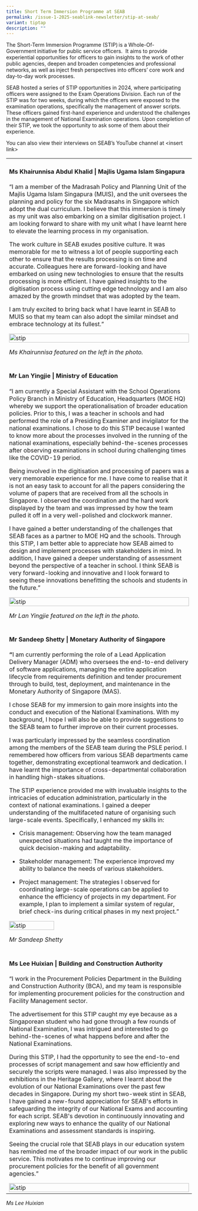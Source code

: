 ```yaml
---
title: Short Term Immersion Programme at SEAB
permalink: /issue-1-2025-seablink-newsletter/stip-at-seab/
variant: tiptap
description: ""
---
```

<p>The Short-Term Immersion Programme (STIP) is a Whole-Of-Government initiative
for public service officers.&nbsp; It aims to provide experiential opportunities
for officers to gain insights to the work of other public agencies, deepen
and broaden competencies and professional networks, as well as inject fresh
perspectives into officers’ core work and day-to-day work processes. &nbsp;</p>
<p>SEAB hosted a series of STIP opportunities in 2024, where participating
officers were assigned to the Exam Operations Division. Each run of the
STIP was for two weeks, during which the officers were exposed to the examination
operations, specifically the management of answer scripts. These officers
gained first-hand experience and understood the challenges in the management
of National Examination operations. Upon completion of their STIP, we took
the opportunity to ask some of them about their experience.&nbsp;&nbsp;</p>
<p>You can also view their interviews on SEAB’s YouTube channel at &lt;insert
link&gt;</p>
<table style="minWidth: 25px">
<colgroup>
<col>
</colgroup>
<tbody>
<tr>
<td rowspan="1" colspan="1">
<h4>Ms Khairunnisa Abdul Khalid | Majlis Ugama Islam Singapura&nbsp;</h4>
<p>“I am a member of the Madrasah Policy and Planning Unit of the Majlis
Ugama Islam Singapura (MUIS), and the unit oversees the planning and policy
for the six Madrasahs in Singapore which adopt the dual curriculum. I believe
that this immersion is timely as my unit was also embarking on a similar
digitisation project. I am looking forward to share with my unit what I
have learnt here to elevate the learning process in my organisation.&nbsp;</p>
<p>The work culture in SEAB exudes positive culture. It was memorable for
me to witness a lot of people supporting each other to ensure that the
results processing is on time and accurate. Colleagues here are forward-looking
and have embarked on using new technologies to ensure that the results
processing is more efficient. I have gained insights to the digitisation
process using cutting edge technology and I am also amazed by the growth
mindset that was adopted by the team.&nbsp;</p>
<p>I am truly excited to bring back what I have learnt in SEAB to MUIS so
that my team can also adopt the similar mindset and embrace technology
at its fullest.”&nbsp;</p>
<div class="isomer-image-wrapper">
<img style="width: 100%" height="auto" width="100%" alt="stip" src="/images/SEABlink/stip1.jpg">
</div>
<p><em>Ms Khairunnisa featured on the left in the photo.</em>
</p>
<p></p>
</td>
</tr>
<tr>
<td rowspan="1" colspan="1">
<h4>Mr Lan Yingjie | Ministry of Education&nbsp;</h4>
<p>“I am currently a Special Assistant with the School Operations Policy
Branch in Ministry of Education, Headquarters (MOE HQ) whereby we support
the operationalisation of broader education policies. Prior to this, I
was a teacher in schools and had performed the role of a Presiding Examiner
and invigilator for the national examinations. I chose to do this STIP
because I wanted to know more about the processes involved in the running
of the national examinations, especially behind-the-scenes processes after
observing examinations in school during challenging times like the COVID-19
period.  &nbsp;</p>
<p>Being involved in the digitisation and processing of papers was a very
memorable experience for me. I have come to realise that it is not an easy
task to account for all the papers considering the volume of papers that
are received from all the schools in Singapore. I observed the coordination
and the hard work displayed by the team and was impressed by how the team
pulled it off in a very well-polished and clockwork manner.  &nbsp;</p>
<p>I have gained a better understanding of the challenges that SEAB faces
as a partner to MOE HQ and the schools. Through this STIP, I am better
able to appreciate how SEAB aimed to design and implement processes with
stakeholders in mind. In addition, I have gained a deeper understanding
of assessment beyond the perspective of a teacher in school. I think SEAB
is very forward-looking and innovative and I look forward to seeing these
innovations benefitting the schools and students in the future.”&nbsp;</p>
<div class="isomer-image-wrapper">
<img style="width: 100%" height="auto" width="100%" alt="stip" src="/images/SEABlink/stip2.jpg">
</div>
<p><em>Mr Lan Yingjie featured on the left in the photo.</em>
</p>
<p></p>
</td>
</tr>
<tr>
<td rowspan="1" colspan="1">
<h4>Mr Sandeep Shetty | Monetary Authority of Singapore&nbsp;&nbsp;</h4>
<p><strong>“</strong>I am currently performing the role of a Lead Application
Delivery Manager (ADM) who oversees the end-to-end delivery of software
applications, managing the entire application lifecycle from requirements
definition and tender procurement through to build, test, deployment, and
maintenance in the Monetary Authority of Singapore (MAS).&nbsp;&nbsp;</p>
<p>I chose SEAB for my immersion to gain more insights into the conduct and
execution of the National Examinations. With my background, I hope I will
also be able to provide suggestions to the SEAB team to further improve
on their current processes.</p>
<p>I was particularly impressed by the seamless coordination among the members
of the SEAB team during the PSLE period. I remembered how officers from
various SEAB departments came together, demonstrating exceptional teamwork
and dedication. I have learnt the importance of cross-departmental collaboration
in handling high-stakes situations.&nbsp;</p>
<p>The STIP experience provided me with invaluable insights to the intricacies
of education administration, particularly in the context of national examinations.
I gained a deeper understanding of the multifaceted nature of organising
such large-scale events. Specifically, I enhanced my skills in:&nbsp;</p>
<ul data-tight="true" class="tight">
<li>
<p>Crisis management: Observing how the team managed unexpected situations
had taught me the importance of quick decision-making and adaptability.&nbsp;</p>
</li>
<li>
<p>Stakeholder management: The experience improved my ability to balance
the needs of various stakeholders.&nbsp;</p>
</li>
<li>
<p>Project management: The strategies I observed for coordinating large-scale
operations can be applied to enhance the efficiency of projects in my department.
For example, I plan to implement a similar system of regular, brief check-ins
during critical phases in my next project.”&nbsp;&nbsp;</p>
</li>
</ul>
<div class="isomer-image-wrapper">
<img style="width: 50%;" height="auto" width="100%" alt="stip" src="/images/SEABlink/stip3.jpg">
</div>
<p><em>Mr Sandeep Shetty</em>
</p>
</td>
</tr>
<tr>
<td rowspan="1" colspan="1">
<h4>Ms Lee Huixian&nbsp;| Building and Construction Authority&nbsp;</h4>
<p>“I work in the Procurement Policies Department in the Building and Construction
Authority (BCA), and my team is responsible for implementing procurement
policies for the construction and Facility Management sector.&nbsp;</p>
<p>The advertisement for this STIP caught my eye because as a Singaporean
student who had gone through a few rounds of National Examination, I was
intrigued and interested to go behind-the-scenes of what happens before
and after the National Examinations.&nbsp;</p>
<p>During this STIP, I had the opportunity to see the end-to-end processes
of script management and saw how efficiently and securely the scripts were
managed. I was also impressed by the exhibitions in the Heritage Gallery,
where I learnt about the evolution of our National Examinations over the
past few decades in Singapore. During my short two-week stint in SEAB,
I have gained a new-found appreciation for SEAB's efforts in safeguarding
the integrity of our National Exams and accounting for each script. SEAB's
devotion in continuously innovating and exploring new ways to enhance the
quality of our National Examinations and assessment standards is inspiring.&nbsp;</p>
<p>Seeing the crucial role that SEAB plays in our education system has reminded
me of the broader impact of our work in the public service. This motivates
me to continue improving our procurement policies for the benefit of all
government agencies.”&nbsp;</p>
<div class="isomer-image-wrapper">
<img style="width: 100%" height="auto" width="100%" alt="stip" src="/images/SEABlink/stip4.jpg">
</div>
</td>
</tr>
</tbody>
</table>
<p><em>Ms Lee Huixian </em>
</p>
<h4></h4>
<p></p>